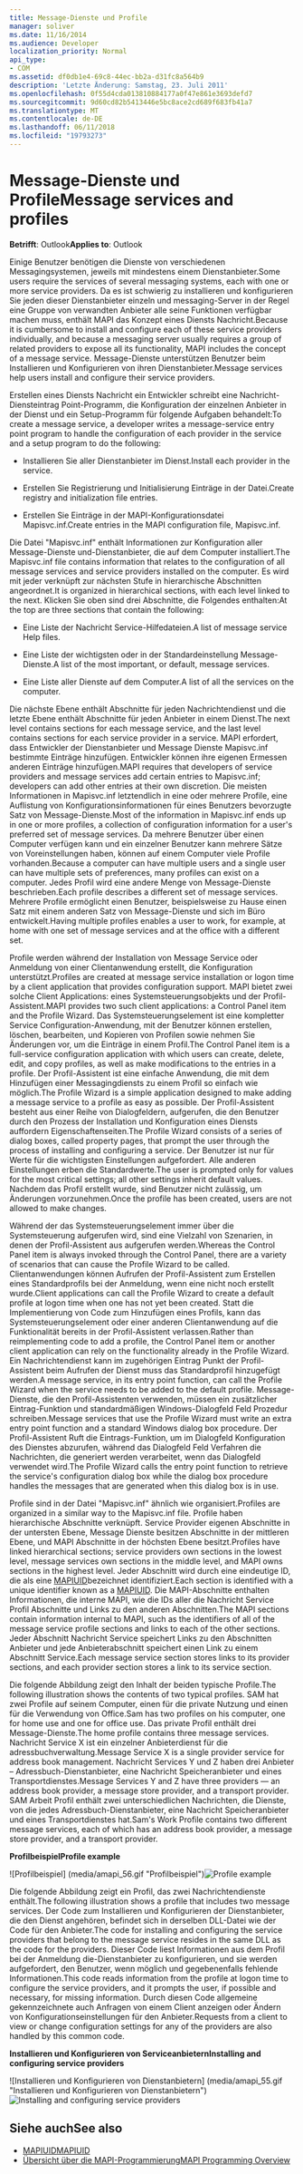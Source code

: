 ```yaml
---
title: Message-Dienste und Profile
manager: soliver
ms.date: 11/16/2014
ms.audience: Developer
localization_priority: Normal
api_type:
- COM
ms.assetid: df0db1e4-69c8-44ec-bb2a-d31fc8a564b9
description: 'Letzte Änderung: Samstag, 23. Juli 2011'
ms.openlocfilehash: 0f55d4cda013810884177a0f47e861e3693defd7
ms.sourcegitcommit: 9d60cd82b5413446e5bc8ace2cd689f683fb41a7
ms.translationtype: MT
ms.contentlocale: de-DE
ms.lasthandoff: 06/11/2018
ms.locfileid: "19793273"
---
```

# <a name="message-services-and-profiles"></a><span data-ttu-id="9ff57-103">Message-Dienste und Profile</span><span class="sxs-lookup"><span data-stu-id="9ff57-103">Message services and profiles</span></span>
  
<span data-ttu-id="9ff57-104">**Betrifft**: Outlook</span><span class="sxs-lookup"><span data-stu-id="9ff57-104">**Applies to**: Outlook</span></span> 
  
<span data-ttu-id="9ff57-105">Einige Benutzer benötigen die Dienste von verschiedenen Messagingsystemen, jeweils mit mindestens einem Dienstanbieter.</span><span class="sxs-lookup"><span data-stu-id="9ff57-105">Some users require the services of several messaging systems, each with one or more service providers.</span></span> <span data-ttu-id="9ff57-106">Da es ist schwierig zu installieren und konfigurieren Sie jeden dieser Dienstanbieter einzeln und messaging-Server in der Regel eine Gruppe von verwandten Anbieter alle seine Funktionen verfügbar machen muss, enthält MAPI das Konzept eines Diensts Nachricht.</span><span class="sxs-lookup"><span data-stu-id="9ff57-106">Because it is cumbersome to install and configure each of these service providers individually, and because a messaging server usually requires a group of related providers to expose all its functionality, MAPI includes the concept of a message service.</span></span> <span data-ttu-id="9ff57-107">Message-Dienste unterstützen Benutzer beim Installieren und Konfigurieren von ihren Dienstanbieter.</span><span class="sxs-lookup"><span data-stu-id="9ff57-107">Message services help users install and configure their service providers.</span></span>
  
<span data-ttu-id="9ff57-108">Erstellen eines Diensts Nachricht ein Entwickler schreibt eine Nachricht-Diensteintrag Point-Programm, die Konfiguration der einzelnen Anbieter in der Dienst und ein Setup-Programm für folgende Aufgaben behandelt:</span><span class="sxs-lookup"><span data-stu-id="9ff57-108">To create a message service, a developer writes a message-service entry point program to handle the configuration of each provider in the service and a setup program to do the following:</span></span>
  
- <span data-ttu-id="9ff57-109">Installieren Sie aller Dienstanbieter im Dienst.</span><span class="sxs-lookup"><span data-stu-id="9ff57-109">Install each provider in the service.</span></span>
    
- <span data-ttu-id="9ff57-110">Erstellen Sie Registrierung und Initialisierung Einträge in der Datei.</span><span class="sxs-lookup"><span data-stu-id="9ff57-110">Create registry and initialization file entries.</span></span>
    
- <span data-ttu-id="9ff57-111">Erstellen Sie Einträge in der MAPI-Konfigurationsdatei Mapisvc.inf.</span><span class="sxs-lookup"><span data-stu-id="9ff57-111">Create entries in the MAPI configuration file, Mapisvc.inf.</span></span>
    
<span data-ttu-id="9ff57-112">Die Datei "Mapisvc.inf" enthält Informationen zur Konfiguration aller Message-Dienste und-Dienstanbieter, die auf dem Computer installiert.</span><span class="sxs-lookup"><span data-stu-id="9ff57-112">The Mapisvc.inf file contains information that relates to the configuration of all message services and service providers installed on the computer.</span></span> <span data-ttu-id="9ff57-113">Es wird mit jeder verknüpft zur nächsten Stufe in hierarchische Abschnitten angeordnet.</span><span class="sxs-lookup"><span data-stu-id="9ff57-113">It is organized in hierarchical sections, with each level linked to the next.</span></span> <span data-ttu-id="9ff57-114">Klicken Sie oben sind drei Abschnitte, die Folgendes enthalten:</span><span class="sxs-lookup"><span data-stu-id="9ff57-114">At the top are three sections that contain the following:</span></span> 
  
- <span data-ttu-id="9ff57-115">Eine Liste der Nachricht Service-Hilfedateien.</span><span class="sxs-lookup"><span data-stu-id="9ff57-115">A list of message service Help files.</span></span>
    
- <span data-ttu-id="9ff57-116">Eine Liste der wichtigsten oder in der Standardeinstellung Message-Dienste.</span><span class="sxs-lookup"><span data-stu-id="9ff57-116">A list of the most important, or default, message services.</span></span>
    
- <span data-ttu-id="9ff57-117">Eine Liste aller Dienste auf dem Computer.</span><span class="sxs-lookup"><span data-stu-id="9ff57-117">A list of all the services on the computer.</span></span>
    
<span data-ttu-id="9ff57-118">Die nächste Ebene enthält Abschnitte für jeden Nachrichtendienst und die letzte Ebene enthält Abschnitte für jeden Anbieter in einem Dienst.</span><span class="sxs-lookup"><span data-stu-id="9ff57-118">The next level contains sections for each message service, and the last level contains sections for each service provider in a service.</span></span> <span data-ttu-id="9ff57-119">MAPI erfordert, dass Entwickler der Dienstanbieter und Message Dienste Mapisvc.inf bestimmte Einträge hinzufügen. Entwickler können ihre eigenen Ermessen anderen Einträge hinzufügen.</span><span class="sxs-lookup"><span data-stu-id="9ff57-119">MAPI requires that developers of service providers and message services add certain entries to Mapisvc.inf; developers can add other entries at their own discretion.</span></span> <span data-ttu-id="9ff57-120">Die meisten Informationen in Mapisvc.inf letztendlich in eine oder mehrere Profile, eine Auflistung von Konfigurationsinformationen für eines Benutzers bevorzugte Satz von Message-Dienste.</span><span class="sxs-lookup"><span data-stu-id="9ff57-120">Most of the information in Mapisvc.inf ends up in one or more profiles, a collection of configuration information for a user's preferred set of message services.</span></span> <span data-ttu-id="9ff57-121">Da mehrere Benutzer über einen Computer verfügen kann und ein einzelner Benutzer kann mehrere Sätze von Voreinstellungen haben, können auf einem Computer viele Profile vorhanden.</span><span class="sxs-lookup"><span data-stu-id="9ff57-121">Because a computer can have multiple users and a single user can have multiple sets of preferences, many profiles can exist on a computer.</span></span> <span data-ttu-id="9ff57-122">Jedes Profil wird eine andere Menge von Message-Dienste beschrieben.</span><span class="sxs-lookup"><span data-stu-id="9ff57-122">Each profile describes a different set of message services.</span></span> <span data-ttu-id="9ff57-123">Mehrere Profile ermöglicht einen Benutzer, beispielsweise zu Hause einen Satz mit einem anderen Satz von Message-Dienste und sich im Büro entwickelt.</span><span class="sxs-lookup"><span data-stu-id="9ff57-123">Having multiple profiles enables a user to work, for example, at home with one set of message services and at the office with a different set.</span></span>
  
<span data-ttu-id="9ff57-124">Profile werden während der Installation von Message Service oder Anmeldung von einer Clientanwendung erstellt, die Konfiguration unterstützt.</span><span class="sxs-lookup"><span data-stu-id="9ff57-124">Profiles are created at message service installation or logon time by a client application that provides configuration support.</span></span> <span data-ttu-id="9ff57-125">MAPI bietet zwei solche Client Applications: eines Systemsteuerungsobjekts und der Profil-Assistent.</span><span class="sxs-lookup"><span data-stu-id="9ff57-125">MAPI provides two such client applications: a Control Panel item and the Profile Wizard.</span></span> <span data-ttu-id="9ff57-126">Das Systemsteuerungselement ist eine kompletter Service Configuration-Anwendung, mit der Benutzer können erstellen, löschen, bearbeiten, und Kopieren von Profilen sowie nehmen Sie Änderungen vor, um die Einträge in einem Profil.</span><span class="sxs-lookup"><span data-stu-id="9ff57-126">The Control Panel item is a full-service configuration application with which users can create, delete, edit, and copy profiles, as well as make modifications to the entries in a profile.</span></span> <span data-ttu-id="9ff57-127">Der Profil-Assistent ist eine einfache Anwendung, die mit dem Hinzufügen einer Messagingdiensts zu einem Profil so einfach wie möglich.</span><span class="sxs-lookup"><span data-stu-id="9ff57-127">The Profile Wizard is a simple application designed to make adding a message service to a profile as easy as possible.</span></span> <span data-ttu-id="9ff57-128">Der Profil-Assistent besteht aus einer Reihe von Dialogfeldern, aufgerufen, die den Benutzer durch den Prozess der Installation und Konfiguration eines Diensts auffordern Eigenschaftenseiten.</span><span class="sxs-lookup"><span data-stu-id="9ff57-128">The Profile Wizard consists of a series of dialog boxes, called property pages, that prompt the user through the process of installing and configuring a service.</span></span> <span data-ttu-id="9ff57-129">Der Benutzer ist nur für Werte für die wichtigsten Einstellungen aufgefordert. Alle anderen Einstellungen erben die Standardwerte.</span><span class="sxs-lookup"><span data-stu-id="9ff57-129">The user is prompted only for values for the most critical settings; all other settings inherit default values.</span></span> <span data-ttu-id="9ff57-130">Nachdem das Profil erstellt wurde, sind Benutzer nicht zulässig, um Änderungen vorzunehmen.</span><span class="sxs-lookup"><span data-stu-id="9ff57-130">Once the profile has been created, users are not allowed to make changes.</span></span> 
  
<span data-ttu-id="9ff57-131">Während der das Systemsteuerungselement immer über die Systemsteuerung aufgerufen wird, sind eine Vielzahl von Szenarien, in denen der Profil-Assistent aus aufgerufen werden.</span><span class="sxs-lookup"><span data-stu-id="9ff57-131">Whereas the Control Panel item is always invoked through the Control Panel, there are a variety of scenarios that can cause the Profile Wizard to be called.</span></span> <span data-ttu-id="9ff57-132">Clientanwendungen können Aufrufen der Profil-Assistent zum Erstellen eines Standardprofils bei der Anmeldung, wenn eine nicht noch erstellt wurde.</span><span class="sxs-lookup"><span data-stu-id="9ff57-132">Client applications can call the Profile Wizard to create a default profile at logon time when one has not yet been created.</span></span> <span data-ttu-id="9ff57-133">Statt die Implementierung von Code zum Hinzufügen eines Profils, kann das Systemsteuerungselement oder einer anderen Clientanwendung auf die Funktionalität bereits in der Profil-Assistent verlassen.</span><span class="sxs-lookup"><span data-stu-id="9ff57-133">Rather than reimplementing code to add a profile, the Control Panel item or another client application can rely on the functionality already in the Profile Wizard.</span></span> <span data-ttu-id="9ff57-134">Ein Nachrichtendienst kann im zugehörigen Eintrag Punkt der Profil-Assistent beim Aufrufen der Dienst muss das Standardprofil hinzugefügt werden.</span><span class="sxs-lookup"><span data-stu-id="9ff57-134">A message service, in its entry point function, can call the Profile Wizard when the service needs to be added to the default profile.</span></span> <span data-ttu-id="9ff57-135">Message-Dienste, die den Profil-Assistenten verwenden, müssen ein zusätzlicher Eintrag-Funktion und standardmäßigen Windows-Dialogfeld Feld Prozedur schreiben.</span><span class="sxs-lookup"><span data-stu-id="9ff57-135">Message services that use the Profile Wizard must write an extra entry point function and a standard Windows dialog box procedure.</span></span> <span data-ttu-id="9ff57-136">Der Profil-Assistent Ruft die Eintrags-Funktion, um im Dialogfeld Konfiguration des Dienstes abzurufen, während das Dialogfeld Feld Verfahren die Nachrichten, die generiert werden verarbeitet, wenn das Dialogfeld verwendet wird.</span><span class="sxs-lookup"><span data-stu-id="9ff57-136">The Profile Wizard calls the entry point function to retrieve the service's configuration dialog box while the dialog box procedure handles the messages that are generated when this dialog box is in use.</span></span> 
  
<span data-ttu-id="9ff57-137">Profile sind in der Datei "Mapisvc.inf" ähnlich wie organisiert.</span><span class="sxs-lookup"><span data-stu-id="9ff57-137">Profiles are organized in a similar way to the Mapisvc.inf file.</span></span> <span data-ttu-id="9ff57-138">Profile haben hierarchische Abschnitte verknüpft. Service Provider eigenen Abschnitte in der untersten Ebene, Message Dienste besitzen Abschnitte in der mittleren Ebene, und MAPI Abschnitte in der höchsten Ebene besitzt.</span><span class="sxs-lookup"><span data-stu-id="9ff57-138">Profiles have linked hierarchical sections; service providers own sections in the lowest level, message services own sections in the middle level, and MAPI owns sections in the highest level.</span></span> <span data-ttu-id="9ff57-139">Jeder Abschnitt wird durch eine eindeutige ID, die als eine [MAPIUID](mapiuid.md)bezeichnet identifiziert.</span><span class="sxs-lookup"><span data-stu-id="9ff57-139">Each section is identified with a unique identifier known as a [MAPIUID](mapiuid.md).</span></span> <span data-ttu-id="9ff57-140">Die MAPI-Abschnitte enthalten Informationen, die interne MAPI, wie die IDs aller die Nachricht Service Profil Abschnitte und Links zu den anderen Abschnitten.</span><span class="sxs-lookup"><span data-stu-id="9ff57-140">The MAPI sections contain information internal to MAPI, such as the identifiers of all of the message service profile sections and links to each of the other sections.</span></span> <span data-ttu-id="9ff57-141">Jeder Abschnitt Nachricht Service speichert Links zu den Abschnitten Anbieter und jede Anbieterabschnitt speichert einen Link zu einem Abschnitt Service.</span><span class="sxs-lookup"><span data-stu-id="9ff57-141">Each message service section stores links to its provider sections, and each provider section stores a link to its service section.</span></span> 
  
<span data-ttu-id="9ff57-142">Die folgende Abbildung zeigt den Inhalt der beiden typische Profile.</span><span class="sxs-lookup"><span data-stu-id="9ff57-142">The following illustration shows the contents of two typical profiles.</span></span> <span data-ttu-id="9ff57-143">SAM hat zwei Profile auf seinem Computer, einen für die private Nutzung und einen für die Verwendung von Office.</span><span class="sxs-lookup"><span data-stu-id="9ff57-143">Sam has two profiles on his computer, one for home use and one for office use.</span></span> <span data-ttu-id="9ff57-144">Das private Profil enthält drei Message-Dienste.</span><span class="sxs-lookup"><span data-stu-id="9ff57-144">The home profile contains three message services.</span></span> <span data-ttu-id="9ff57-145">Nachricht Service X ist ein einzelner Anbieterdienst für die adressbuchverwaltung.</span><span class="sxs-lookup"><span data-stu-id="9ff57-145">Message Service X is a single provider service for address book management.</span></span> <span data-ttu-id="9ff57-146">Nachricht Services Y und Z haben drei Anbieter – Adressbuch-Dienstanbieter, eine Nachricht Speicheranbieter und eines Transportdienstes.</span><span class="sxs-lookup"><span data-stu-id="9ff57-146">Message Services Y and Z have three providers — an address book provider, a message store provider, and a transport provider.</span></span> <span data-ttu-id="9ff57-147">SAM Arbeit Profil enthält zwei unterschiedlichen Nachrichten, die Dienste, von die jedes Adressbuch-Dienstanbieter, eine Nachricht Speicheranbieter und eines Transportdienstes hat.</span><span class="sxs-lookup"><span data-stu-id="9ff57-147">Sam's Work Profile contains two different message services, each of which has an address book provider, a message store provider, and a transport provider.</span></span> 
  
<span data-ttu-id="9ff57-148">**Profilbeispiel**</span><span class="sxs-lookup"><span data-stu-id="9ff57-148">**Profile example**</span></span>
  
<span data-ttu-id="9ff57-149">![Profilbeispiel] (media/amapi_56.gif "Profilbeispiel")</span><span class="sxs-lookup"><span data-stu-id="9ff57-149">![Profile example](media/amapi_56.gif "Profile example")</span></span>
  
<span data-ttu-id="9ff57-150">Die folgende Abbildung zeigt ein Profil, das zwei Nachrichtendienste enthält.</span><span class="sxs-lookup"><span data-stu-id="9ff57-150">The following illustration shows a profile that includes two message services.</span></span> <span data-ttu-id="9ff57-151">Der Code zum Installieren und Konfigurieren der Dienstanbieter, die den Dienst angehören, befindet sich in derselben DLL-Datei wie der Code für den Anbieter.</span><span class="sxs-lookup"><span data-stu-id="9ff57-151">The code for installing and configuring the service providers that belong to the message service resides in the same DLL as the code for the providers.</span></span> <span data-ttu-id="9ff57-152">Dieser Code liest Informationen aus dem Profil bei der Anmeldung die-Dienstanbieter zu konfigurieren, und sie werden aufgefordert, den Benutzer, wenn möglich und gegebenenfalls fehlende Informationen.</span><span class="sxs-lookup"><span data-stu-id="9ff57-152">This code reads information from the profile at logon time to configure the service providers, and it prompts the user, if possible and necessary, for missing information.</span></span> <span data-ttu-id="9ff57-153">Durch diesen Code allgemeine gekennzeichnete auch Anfragen von einem Client anzeigen oder Ändern von Konfigurationseinstellungen für den Anbieter.</span><span class="sxs-lookup"><span data-stu-id="9ff57-153">Requests from a client to view or change configuration settings for any of the providers are also handled by this common code.</span></span>
  
<span data-ttu-id="9ff57-154">**Installieren und Konfigurieren von Serviceanbietern**</span><span class="sxs-lookup"><span data-stu-id="9ff57-154">**Installing and configuring service providers**</span></span>
  
<span data-ttu-id="9ff57-155">![Installieren und Konfigurieren von Dienstanbietern] (media/amapi_55.gif "Installieren und Konfigurieren von Dienstanbietern")</span><span class="sxs-lookup"><span data-stu-id="9ff57-155">![Installing and configuring service providers](media/amapi_55.gif "Installing and configuring service providers")</span></span>
  
## <a name="see-also"></a><span data-ttu-id="9ff57-156">Siehe auch</span><span class="sxs-lookup"><span data-stu-id="9ff57-156">See also</span></span>

- [<span data-ttu-id="9ff57-157">MAPIUID</span><span class="sxs-lookup"><span data-stu-id="9ff57-157">MAPIUID</span></span>](mapiuid.md)
- [<span data-ttu-id="9ff57-158">Übersicht über die MAPI-Programmierung</span><span class="sxs-lookup"><span data-stu-id="9ff57-158">MAPI Programming Overview</span></span>](mapi-programming-overview.md)

